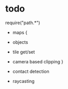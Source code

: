 # todo

require("path.*")

* maps {
 * objects
 * tile get/set
 * camera based clipping
}

* contact detection
* raycasting